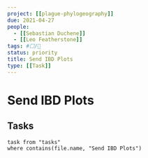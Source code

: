 ```yaml
---
project: [[plague-phylogeography]]
due: 2021-04-27
people:
  - [[Sebastian Duchene]]
  - [[Leo Featherstone]]
tags: #⬜/🧨 
status: priority
title: Send IBD Plots
type: [[Task]]
---
```


# Send IBD Plots

## Tasks

```dataview
task from "tasks"
where contains(file.name, "Send IBD Plots")
```